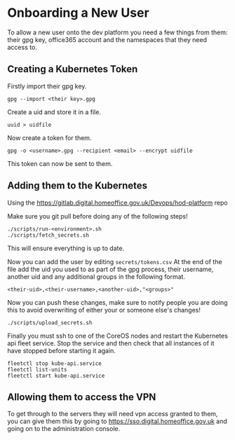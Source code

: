 # Onboarding a New User

To allow a new user onto the dev platform you need a few things from them: their gpg key, office365 account and the namespaces that they need access to.

## Creating a Kubernetes Token
Firstly import their gpg key.
```
gpg --import <their key>.gpg
```
Create a uid and store it in a file.
```
uuid > uidfile
```
Now create a token for them.
```
gpg -o <username>.gpg --recipient <email> --encrypt uidfile
```
This token can now be sent to them.

## Adding them to the Kubernetes
Using the https://gitlab.digital.homeoffice.gov.uk/Devops/hod-platform repo

Make sure you git pull before doing any of the following steps!

```
./scripts/run-<environment>.sh
./scripts/fetch_secrets.sh
```
This will ensure everything is up to date.

Now you can add the user by editing `secrets/tokens.csv`
At the end of the file add the uid you used to as part of the gpg process, their username, another uid and any additional groups in the following format.
```
<their-uid>,<their-username>,<another-uid>,"<groups>"
```
Now you can push these changes, make sure to notify people you are doing this to avoid overwriting of either your or someone else's changes!
```
./scripts/upload_secrets.sh
```
Finally you must ssh to one of the CoreOS nodes and restart the Kubernetes api fleet service. Stop the service and then check that all instances of it have stopped before starting it again.
```
fleetctl stop kube-api.service
fleetctl list-units
fleetctl start kube-api.service
```
## Allowing them to access the VPN
To get through to the servers they will need vpn access granted to them, you can give them this by going to https://sso.digital.homeoffice.gov.uk and going on to the administration console.
